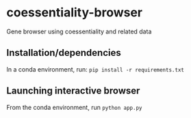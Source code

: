 # coessentiality-browser
Gene browser using coessentiality and related data


## Installation/dependencies
In a conda environment, run:
`pip install -r requirements.txt` 

## Launching interactive browser
From the conda environment, run
`python app.py`
